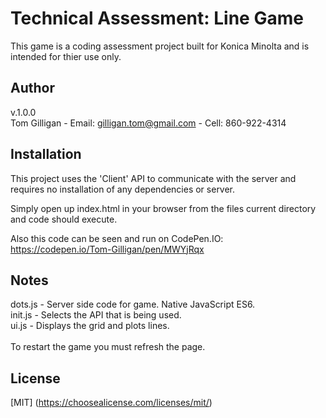 # Technical Assessment: Line Game

This game is a coding assessment project built for Konica Minolta and is intended for thier use only.

## Author
v.1.0.0 <br>
Tom Gilligan - Email: gilligan.tom@gmail.com - Cell: 860-922-4314

## Installation

This project uses the 'Client' API to communicate with the server and requires no installation of any dependencies or server.

Simply open up index.html in your browser from the files current directory and code should execute.

Also this code can be seen and run on CodePen.IO: 
https://codepen.io/Tom-Gilligan/pen/MWYjRqx 

## Notes

dots.js - Server side code for game. Native JavaScript ES6. <br>
init.js - Selects the API that is being used. <br>
ui.js - Displays the grid and plots lines. <br>
<br>
To restart the game you must refresh the page.

## License
[MIT]
(https://choosealicense.com/licenses/mit/)

